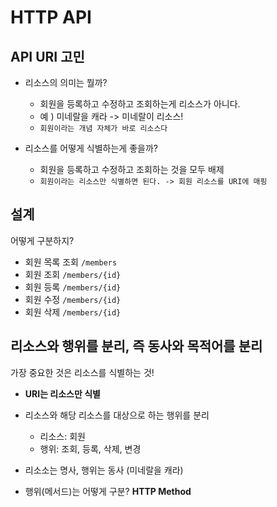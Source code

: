# HTTP API

## API URI 고민

- 리소스의 의미는 뭘까?
    - 회원을 등록하고 수정하고 조회하는게 리소스가 아니다.
    - 예 ) 미네랄을 캐라 -> 미네랄이 리소스!
    - `회원이라는 개념 자체가 바로 리소스다`

- 리소스를 어떻게 식별하는게 좋을까?
    - 회원을 등록하고 수정하고 조회하는 것을 모두 배제
    - `회원이라는 리소스만 식별하면 된다. -> 회원 리소스를 URI에 매핑`


## 설계

어떻게 구분하지?

- 회원 목록 조회 `/members`
- 회원 조회 `/members/{id}`
- 회원 등록 `/members/{id}`
- 회원 수정 `/members/{id}`
- 회원 삭제 `/members/{id}`


## 리소스와 행위를 분리, 즉 동사와 목적어를 분리

가장 중요한 것은 리소스를 식별하는 것!

- **URI는 리소스만 식별**

- 리소스와 해당 리소스를 대상으로 하는 행위를 분리

    - 리소스: 회원
    - 행위: 조회, 등록, 삭제, 변경

- 리소소는 명사, 행위는 동사 (미네랄을 캐라)
- 행위(메서드)는 어떻게 구분? **HTTP Method**